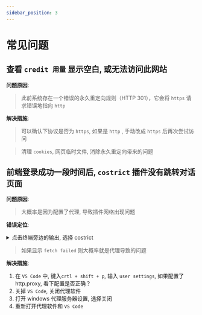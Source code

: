 ```yaml
---
sidebar_position: 3
---
```



# 常见问题




## 查看 `credit 用量` 显示空白, 或无法访问此网站


**问题原因**: 
> 此前系统存在一个错误的永久重定向规则（HTTP 301），它会将 `https` 请求错误地指向 `http`

**解决措施**:

> 可以确认下协议是否为 `https`, 如果是 `http` , 手动改成 `https` 后再次尝试访问

> 清理 `cookies`, 网页临时文件, 消除永久重定向带来的问题


## 前端登录成功一段时间后, `costrict` 插件没有跳转对话页面

**问题原因**: 
> 大概率是因为配置了代理, 导致插件网络出现问题

**错误定位**:


<details>
  <summary> 点击终端旁边的输出, 选择 costrict </summary>

![img.png](FAQ-img/proxy-err.png)

</details>


> 如果显示 `fetch failed` 则大概率就是代理导致的问题

**解决措施**:

1. 在 `VS Code` 中,  键入`crtl + shift + p`, 输入 `user settings`, 如果配置了 http.proxy, 看下配置是否正确？
2. 关掉 `VS Code`, 关闭代理软件
3. 打开 windows 代理服务器设置, 选择关闭
4. 重新打开代理软件和 `VS Code`
